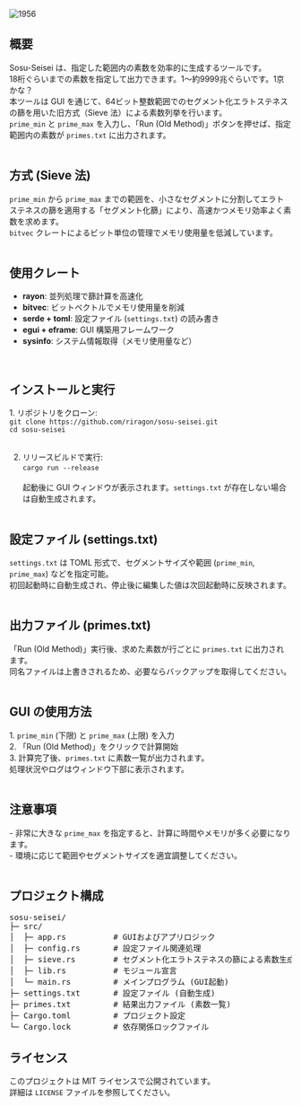 
![1956](https://github.com/user-attachments/assets/f1cbc201-ccff-4b28-9868-9af1430de862)



<h2>概要</h2>
Sosu-Seisei は、指定した範囲内の素数を効率的に生成するツールです。<br>
18桁ぐらいまでの素数を指定して出力できます。1～約9999兆ぐらいです。1京かな？<br>
本ツールは GUI を通じて、64ビット整数範囲でのセグメント化エラトステネスの篩を用いた旧方式（Sieve 法）による素数列挙を行います。<br>
<code>prime_min</code> と <code>prime_max</code> を入力し、「Run (Old Method)」ボタンを押せば、指定範囲内の素数が <code>primes.txt</code> に出力されます。<br><br>

<h2>方式 (Sieve 法)</h2>
<code>prime_min</code> から <code>prime_max</code> までの範囲を、小さなセグメントに分割してエラトステネスの篩を適用する「セグメント化篩」により、高速かつメモリ効率よく素数を求めます。<br>
<code>bitvec</code> クレートによるビット単位の管理でメモリ使用量を低減しています。<br><br>

<h2>使用クレート</h2>
<ul>
  <li><b>rayon</b>: 並列処理で篩計算を高速化</li>
  <li><b>bitvec</b>: ビットベクトルでメモリ使用量を削減</li>
  <li><b>serde + toml</b>: 設定ファイル (<code>settings.txt</code>) の読み書き</li>
  <li><b>egui + eframe</b>: GUI 構築用フレームワーク</li>
  <li><b>sysinfo</b>: システム情報取得（メモリ使用量など）</li>
</ul>
<br>

<h2>インストールと実行</h2>
1. リポジトリをクローン:<br>
<code>git clone https://github.com/riragon/sosu-seisei.git</code><br>
<code>cd sosu-seisei</code><br><br>

2. リリースビルドで実行:<br>
<code>cargo run --release</code><br><br>
起動後に GUI ウィンドウが表示されます。<code>settings.txt</code> が存在しない場合は自動生成されます。<br><br>

<h2>設定ファイル (settings.txt)</h2>
<code>settings.txt</code> は TOML 形式で、セグメントサイズや範囲 (<code>prime_min</code>, <code>prime_max</code>) などを指定可能。<br>
初回起動時に自動生成され、停止後に編集した値は次回起動時に反映されます。<br><br>

<h2>出力ファイル (primes.txt)</h2>
「Run (Old Method)」実行後、求めた素数が行ごとに <code>primes.txt</code> に出力されます。<br>
同名ファイルは上書きされるため、必要ならバックアップを取得してください。<br><br>

<h2>GUI の使用方法</h2>
1. <code>prime_min</code> (下限) と <code>prime_max</code> (上限) を入力<br>
2. 「Run (Old Method)」をクリックで計算開始<br>
3. 計算完了後、<code>primes.txt</code> に素数一覧が出力されます。<br>
処理状況やログはウィンドウ下部に表示されます。<br><br>

<h2>注意事項</h2>
- 非常に大きな <code>prime_max</code> を指定すると、計算に時間やメモリが多く必要になります。<br>
- 環境に応じて範囲やセグメントサイズを適宜調整してください。<br><br>

<h2>プロジェクト構成</h2>
<pre>
sosu-seisei/
├─ src/
│  ├─ app.rs          # GUIおよびアプリロジック
│  ├─ config.rs       # 設定ファイル関連処理
│  ├─ sieve.rs        # セグメント化エラトステネスの篩による素数生成処理
│  ├─ lib.rs          # モジュール宣言
│  └─ main.rs         # メインプログラム (GUI起動)
├─ settings.txt       # 設定ファイル (自動生成)
├─ primes.txt         # 結果出力ファイル (素数一覧)
├─ Cargo.toml         # プロジェクト設定
└─ Cargo.lock         # 依存関係ロックファイル
</pre>

<h2>ライセンス</h2>
このプロジェクトは MIT ライセンスで公開されています。<br>
詳細は <code>LICENSE</code> ファイルを参照してください。<br>
